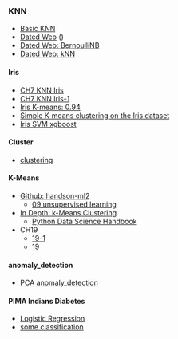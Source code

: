 ### KNN
* [Basic KNN](https://github.com/jumbokh/nknu-class/blob/main/ML/notebooks/Basic_KNN.ipynb)
* [Dated Web](https://github.com/jumbokh/nknu-class/blob/main/ML/notebooks/ch11_1_knn.ipynb) ()
* [Dated Web: BernoulliNB](https://github.com/jumbokh/nknu-class/blob/main/ML/notebooks/ch11_1_KNN_NB.ipynb)
* [Dated Web: kNN](https://colab.research.google.com/github/jumbokh/nknu-class/blob/main/ML/notebooks/knn_DatingWeb.ipynb)
#### Iris
* [CH7 KNN Iris](https://github.com/jumbokh/nknu-class/blob/main/ML/notebooks/Ch7-KNN-iris.ipynb)
* [CH7 KNN Iris-1](https://github.com/jumbokh/nknu-class/blob/main/ML/notebooks/Ch7_KNN_iris.ipynb)
* [Iris K-means: 0.94](https://colab.research.google.com/github/jumbokh/nknu-class/blob/main/ML/notebooks/iris_kmeans.ipynb)
* [Simple K-means clustering on the Iris dataset](https://github.com/jumbokh/nknu-class/blob/main/ML/notebooks/simple-k-means-clustering-on-the-iris-dataset.ipynb)
* [Iris SVM xgboost](https://github.com/jumbokh/nknu-class/blob/main/ML/notebooks/visualizing-knn-svm-and-xgboost-on-iris-dataset.ipynb)
#### Cluster
* [clustering](https://github.com/jumbokh/nknu-class/blob/main/ML/notebooks/05_clustering.ipynb)
#### K-Means
* [Github: handson-ml2](https://github.com/ageron/handson-ml2)
    * [09 unsupervised learning](https://colab.research.google.com/github/ageron/handson-ml2/blob/master/09_unsupervised_learning.ipynb)
* [In Depth: k-Means Clustering](https://github.com/jumbokh/nknu-class/blob/main/ML/notebooks/05.11-K-Means.ipynb)
    * [Python Data Science Handbook](https://github.com/jakevdp/PythonDataScienceHandbook)
* CH19
    * [19-1](https://github.com/jumbokh/nknu-class/blob/main/ML/notebooks/ch19_1.ipynb)
    * [19](https://github.com/jumbokh/nknu-class/blob/main/ML/notebooks/ch19.ipynb)
#### anomaly_detection
* [PCA anomaly_detection](https://github.com/jumbokh/nknu-class/blob/main/ML/notebooks/PCA-04_anomaly_detection.ipynb)
#### PIMA Indians Diabetes
* [Logistic Regression](https://github.com/jumbokh/nknu-class/blob/main/ML/notebooks/pima-indian/pima-indians-diabetes-beginner.ipynb)
* [some classification](https://github.com/jumbokh/nknu-class/blob/main/ML/notebooks/pima-indian/pima-indian-diabetes-binary-classification.ipynb)

